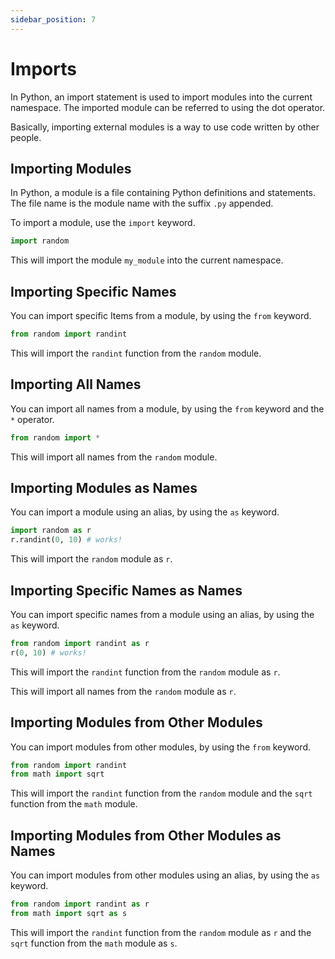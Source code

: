 ```yaml
---
sidebar_position: 7
---
```


# Imports

In Python, an import statement is used to import modules into the current namespace. The imported module can be referred to using the dot operator.

Basically, importing external modules is a way to use code written by other people.

## Importing Modules

In Python, a module is a file containing Python definitions and statements. The file name is the module name with the suffix `.py` appended.

To import a module, use the `import` keyword.

```python
import random
```

This will import the module `my_module` into the current namespace.

## Importing Specific Names

You can import specific Items from a module, by using the `from` keyword.

```python
from random import randint
```

This will import the `randint` function from the `random` module.

## Importing All Names

You can import all names from a module, by using the `from` keyword and the `*` operator.

```python
from random import *
```

This will import all names from the `random` module.

## Importing Modules as Names

You can import a module using an alias, by using the `as` keyword.

```python
import random as r
r.randint(0, 10) # works!
```

This will import the `random` module as `r`.

## Importing Specific Names as Names

You can import specific names from a module using an alias, by using the `as` keyword.

```python
from random import randint as r
r(0, 10) # works!
```

This will import the `randint` function from the `random` module as `r`.


This will import all names from the `random` module as `r`.

## Importing Modules from Other Modules

You can import modules from other modules, by using the `from` keyword.

```python
from random import randint
from math import sqrt
```

This will import the `randint` function from the `random` module and the `sqrt` function from the `math` module.

## Importing Modules from Other Modules as Names

You can import modules from other modules using an alias, by using the `as` keyword.

```python
from random import randint as r
from math import sqrt as s
```

This will import the `randint` function from the `random` module as `r` and the `sqrt` function from the `math` module as `s`.



